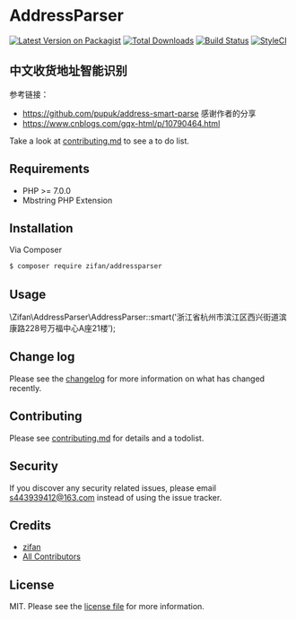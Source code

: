 # AddressParser

[![Latest Version on Packagist][ico-version]][link-packagist]
[![Total Downloads][ico-downloads]][link-downloads]
[![Build Status][ico-travis]][link-travis]
[![StyleCI][ico-styleci]][link-styleci]

## 中文收货地址智能识别
参考链接：
* https://github.com/pupuk/address-smart-parse 感谢作者的分享
* https://www.cnblogs.com/gqx-html/p/10790464.html

Take a look at [contributing.md](contributing.md) to see a to do list.

Requirements
------------
 - PHP >= 7.0.0
 - Mbstring PHP Extension

## Installation

Via Composer

``` bash
$ composer require zifan/addressparser
```

## Usage

\Zifan\AddressParser\AddressParser::smart('浙江省杭州市滨江区西兴街道滨康路228号万福中心A座21楼');

## Change log

Please see the [changelog](changelog.md) for more information on what has changed recently.

## Contributing

Please see [contributing.md](contributing.md) for details and a todolist.

## Security

If you discover any security related issues, please email s443939412@163.com instead of using the issue tracker.

## Credits

- [zifan][link-author]
- [All Contributors][link-contributors]

## License

MIT. Please see the [license file](license.md) for more information.

[ico-version]: https://img.shields.io/packagist/v/zifan/addressparser.svg?style=flat-square
[ico-downloads]: https://img.shields.io/packagist/dt/zifan/addressparser.svg?style=flat-square
[ico-travis]: https://img.shields.io/travis/zifan/addressparser/master.svg?style=flat-square
[ico-styleci]: https://styleci.io/repos/12345678/shield

[link-packagist]: https://packagist.org/packages/zifan/addressparser
[link-downloads]: https://packagist.org/packages/zifan/addressparser
[link-travis]: https://travis-ci.org/zifan/addressparser
[link-styleci]: https://styleci.io/repos/12345678
[link-author]: https://github.com/a443939412
[link-contributors]: ../../contributors
